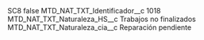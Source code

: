 <?xml version="1.0" encoding="UTF-8"?>
<CustomMetadata xmlns="http://soap.sforce.com/2006/04/metadata" xmlns:xsi="http://www.w3.org/2001/XMLSchema-instance" xmlns:xsd="http://www.w3.org/2001/XMLSchema">
    <label>SC8</label>
    <protected>false</protected>
    <values>
        <field>MTD_NAT_TXT_Identificador__c</field>
        <value xsi:type="xsd:string">1018</value>
    </values>
    <values>
        <field>MTD_NAT_TXT_Naturaleza_HS__c</field>
        <value xsi:type="xsd:string">Trabajos no finalizados</value>
    </values>
    <values>
        <field>MTD_NAT_TXT_Naturaleza_cia__c</field>
        <value xsi:type="xsd:string">Reparación pendiente</value>
    </values>
</CustomMetadata>
